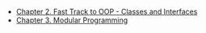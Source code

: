- [Chapter 2. Fast Track to OOP - Classes and Interfaces](/_draft/ch2.md)
- [Chapter 3. Modular Programming](/_draft/ch3.md)